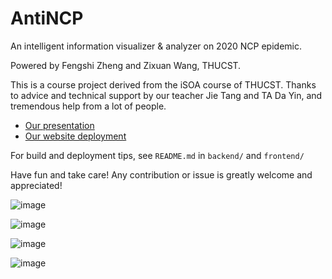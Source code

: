 # AntiNCP

An intelligent information visualizer & analyzer on 2020 NCP epidemic.

Powered by Fengshi Zheng and Zixuan Wang, THUCST.

This is a course project derived from the iSOA course of THUCST. Thanks to advice and technical support by our teacher Jie Tang and TA Da Yin, and tremendous help from a lot of people.

- [Our presentation](./presentation.key)
- [Our website deployment](http://129.204.207.38/)

For build and deployment tips, see `README.md` in `backend/` and `frontend/`

Have fun and take care! Any contribution or issue is greatly welcome and appreciated!

![image](https://user-images.githubusercontent.com/31480030/136554948-8e04ee89-dee5-4a62-8423-90cc8e5f5b4c.png)

![image](https://user-images.githubusercontent.com/31480030/136555059-be74ba34-18d5-49b1-bcdf-e726da1fb4e4.png)

![image](https://user-images.githubusercontent.com/31480030/136555016-c72d6990-1441-4fec-96f2-57db791831af.png)

![image](https://user-images.githubusercontent.com/31480030/136555105-5edd3acd-054c-4daa-8045-7be453eb02d7.png)
